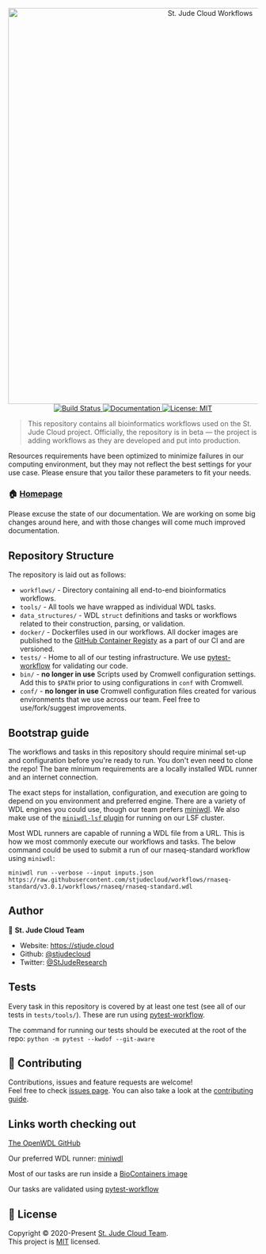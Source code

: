 <p align="center">
  <a href="https://github.com/stjudecloud/workflows"><img src="./docs/workflows-banner-flowchart.jpg" width="800" title="St. Jude Cloud Workflows"></a>
  <br />
  <a href="https://actions-badge.atrox.dev/stjudecloud/workflows/goto?ref=main">
    <img alt="Build Status" src="https://img.shields.io/endpoint.svg?url=https%3A%2F%2Factions-badge.atrox.dev%2Fstjudecloud%2Fworkflows%2Fbadge%3Fref%3Dmain&style=flat" />
  </a>
  <a href="https://stjudecloud.github.io/workflows/" target="_blank">
    <img alt="Documentation" src="https://img.shields.io/badge/documentation-yes-brightgreen.svg" />
  </a>
  <a href="https://github.com/stjudecloud/workflows/blob/master/LICENSE.md" target="_blank">
    <img alt="License: MIT" src="https://img.shields.io/badge/License-MIT-yellow.svg" />
  </a>
</p>

> This repository contains all bioinformatics workflows used on the St. Jude Cloud project. Officially, the repository is in beta — the project is adding workflows as they are developed and put into production.

Resources requirements have been optimized to minimize failures in our computing environment, but they may not reflect the best settings for your use case. Please ensure that you tailor these parameters to fit your needs.

### 🏠 [Homepage](https://stjude.cloud)

Please excuse the state of our documentation. We are working on some big changes around here, and with those changes will come much improved documentation.

## Repository Structure

The repository is laid out as follows:

* `workflows/` - Directory containing all end-to-end bioinformatics workflows.
* `tools/` - All tools we have wrapped as individual WDL tasks.
* `data_structures/` - WDL `struct` definitions and tasks or workflows related to their construction, parsing, or validation.
* `docker/` - Dockerfiles used in our workflows. All docker images are published to the [GitHub Container Registy](https://github.com/orgs/stjudecloud/packages?repo_name=workflows) as a part of our CI and are versioned.
* `tests/` - Home to all of our testing infrastructure. We use [pytest-workflow](https://pytest-workflow.readthedocs.io/en/stable/) for validating our code.
* `bin/` - **no longer in use** Scripts used by Cromwell configuration settings. Add this to `$PATH` prior to using configurations in `conf` with Cromwell.
* `conf/` - **no longer in use** Cromwell configuration files created for various environments that we use across our team. Feel free to use/fork/suggest improvements.

## Bootstrap guide

The workflows and tasks in this repository should require minimal set-up and configuration before you're ready to run. You don't even need to clone the repo! The bare minimum requirements are a locally installed WDL runner and an internet connection.

The exact steps for installation, configuration, and execution are going to depend on you environment and preferred engine. There are a variety of WDL engines you could use, though our team prefers [miniwdl](https://github.com/chanzuckerberg/miniwdl). We also make use of the [`miniwdl-lsf` plugin](https://pypi.org/project/miniwdl-lsf/) for running on our LSF cluster.

Most WDL runners are capable of running a WDL file from a URL. This is how we most commonly execute our workflows and tasks. The below command could be used to submit a run of our rnaseq-standard workflow using `miniwdl`:

```
miniwdl run --verbose --input inputs.json https://raw.githubusercontent.com/stjudecloud/workflows/rnaseq-standard/v3.0.1/workflows/rnaseq/rnaseq-standard.wdl
```

## Author

👤 **St. Jude Cloud Team**

* Website: https://stjude.cloud
* Github: [@stjudecloud](https://github.com/stjudecloud)
* Twitter: [@StJudeResearch](https://twitter.com/StJudeResearch)

## Tests

Every task in this repository is covered by at least one test (see all of our tests in `tests/tools/`). These are run using [pytest-workflow](https://pytest-workflow.readthedocs.io/en/stable/).

The command for running our tests should be executed at the root of the repo: `python -m pytest --kwdof --git-aware`

## 🤝 Contributing

Contributions, issues and feature requests are welcome!<br />Feel free to check [issues page](https://github.com/stjudecloud/workflows/issues). You can also take a look at the [contributing guide](https://github.com/stjudecloud/workflows/blob/master/CONTRIBUTING.md).

## Links worth checking out

[The OpenWDL GitHub](https://github.com/openwdl)

Our preferred WDL runner: [miniwdl](https://github.com/chanzuckerberg/miniwdl)

Most of our tasks are run inside a [BioContainers image](https://github.com/BioContainers/containers)

Our tasks are validated using [pytest-workflow](https://pytest-workflow.readthedocs.io/en/stable/)

## 📝 License

Copyright © 2020-Present [St. Jude Cloud Team](https://github.com/stjudecloud).<br />
This project is [MIT](https://github.com/stjudecloud/workflows/blob/master/LICENSE.md) licensed.
